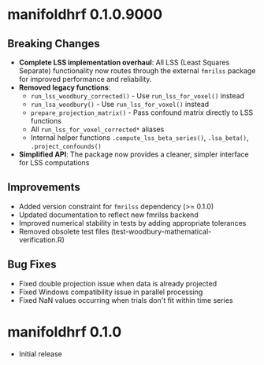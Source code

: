 # manifoldhrf 0.1.0.9000

## Breaking Changes

* **Complete LSS implementation overhaul**: All LSS (Least Squares Separate) functionality now routes through the external `fmrilss` package for improved performance and reliability.
* **Removed legacy functions**:
  - `run_lss_woodbury_corrected()` - Use `run_lss_for_voxel()` instead
  - `run_lsa_woodbury()` - Use `run_lss_for_voxel()` instead  
  - `prepare_projection_matrix()` - Pass confound matrix directly to LSS functions
  - All `run_lss_for_voxel_corrected*` aliases
  - Internal helper functions `.compute_lss_beta_series()`, `.lsa_beta()`, `.project_confounds()`
* **Simplified API**: The package now provides a cleaner, simpler interface for LSS computations

## Improvements

* Added version constraint for `fmrilss` dependency (>= 0.1.0)
* Updated documentation to reflect new fmrilss backend
* Improved numerical stability in tests by adding appropriate tolerances
* Removed obsolete test files (test-woodbury-mathematical-verification.R)

## Bug Fixes

* Fixed double projection issue when data is already projected
* Fixed Windows compatibility issue in parallel processing
* Fixed NaN values occurring when trials don't fit within time series

# manifoldhrf 0.1.0

* Initial release